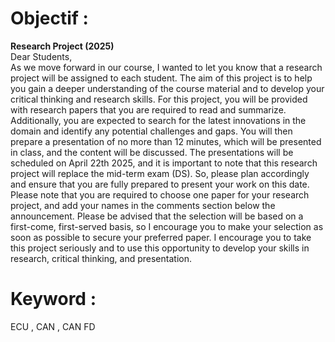 # **Objectif** : 
**Research Project (2025)**  
Dear Students,  
As we move forward in our course, I wanted to let you know that a research project will be assigned to each student. The aim of this project is to help you gain a deeper understanding of the course material and to develop your critical thinking and research skills.   For this project, you will be provided with research papers that you are required to read and summarize. Additionally, you are expected to search for the latest innovations in the domain and identify any potential challenges and gaps. You will then prepare a presentation of no more than 12 minutes, which will be presented in class, and the content will be discussed.  The presentations will be scheduled on April 22th 2025, and it is important to note that this research project will replace the mid-term exam (DS). So, please plan accordingly and ensure that you are fully prepared to present your work on this date.  
Please note that you are required to choose one paper for your research project, and add your names in the comments section below the announcement. Please be advised that the selection will be based on a first-come, first-served basis, so I encourage you to make your selection as soon as possible to secure your preferred paper. I encourage you to take this project seriously and to use this opportunity to develop your skills in research, critical thinking, and presentation.
# **Keyword** : 
ECU , CAN , CAN FD 

